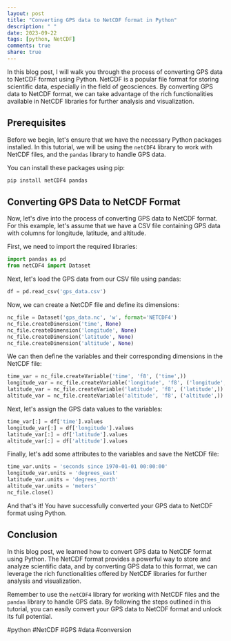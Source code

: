 ```yaml
---
layout: post
title: "Converting GPS data to NetCDF format in Python"
description: " "
date: 2023-09-22
tags: [python, NetCDF]
comments: true
share: true
---
```


In this blog post, I will walk you through the process of converting GPS data to NetCDF format using Python. NetCDF is a popular file format for storing scientific data, especially in the field of geosciences. By converting GPS data to NetCDF format, we can take advantage of the rich functionalities available in NetCDF libraries for further analysis and visualization.

## Prerequisites
Before we begin, let's ensure that we have the necessary Python packages installed. In this tutorial, we will be using the `netCDF4` library to work with NetCDF files, and the `pandas` library to handle GPS data.

You can install these packages using pip:

```python
pip install netCDF4 pandas
```

## Converting GPS Data to NetCDF Format
Now, let's dive into the process of converting GPS data to NetCDF format. For this example, let's assume that we have a CSV file containing GPS data with columns for longitude, latitude, and altitude.

First, we need to import the required libraries:
```python
import pandas as pd
from netCDF4 import Dataset
```

Next, let's load the GPS data from our CSV file using pandas:
```python
df = pd.read_csv('gps_data.csv')
```

Now, we can create a NetCDF file and define its dimensions:
```python
nc_file = Dataset('gps_data.nc', 'w', format='NETCDF4')
nc_file.createDimension('time', None)
nc_file.createDimension('longitude', None)
nc_file.createDimension('latitude', None)
nc_file.createDimension('altitude', None)
```

We can then define the variables and their corresponding dimensions in the NetCDF file:
```python
time_var = nc_file.createVariable('time', 'f8', ('time',))
longitude_var = nc_file.createVariable('longitude', 'f8', ('longitude',))
latitude_var = nc_file.createVariable('latitude', 'f8', ('latitude',))
altitude_var = nc_file.createVariable('altitude', 'f8', ('altitude',))
```

Next, let's assign the GPS data values to the variables:
```python
time_var[:] = df['time'].values
longitude_var[:] = df['longitude'].values
latitude_var[:] = df['latitude'].values
altitude_var[:] = df['altitude'].values
```

Finally, let's add some attributes to the variables and save the NetCDF file:
```python
time_var.units = 'seconds since 1970-01-01 00:00:00'
longitude_var.units = 'degrees_east'
latitude_var.units = 'degrees_north'
altitude_var.units = 'meters'
nc_file.close()
```

And that's it! You have successfully converted your GPS data to NetCDF format using Python.

## Conclusion
In this blog post, we learned how to convert GPS data to NetCDF format using Python. The NetCDF format provides a powerful way to store and analyze scientific data, and by converting GPS data to this format, we can leverage the rich functionalities offered by NetCDF libraries for further analysis and visualization.

Remember to use the `netCDF4` library for working with NetCDF files and the `pandas` library to handle GPS data. By following the steps outlined in this tutorial, you can easily convert your GPS data to NetCDF format and unlock its full potential.

#python #NetCDF #GPS #data #conversion